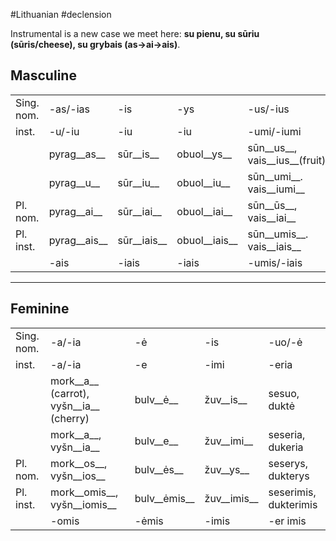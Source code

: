 #Lithuanian #declension 

Instrumental is a new case we meet here: __su pienu, su sūriu (sūris/cheese), su grybais (as->ai->ais)__.

## Masculine

|  |  |  |  |  |  |
| ---- | ---- | ---- | ---- | ---- | ---- |
| Sing. nom. | -as/-ias | -is | -ys | -us/-ius | -uo |
| inst. | -u/-iu | -iu | -iu | -umi/-iumi | -eniu |
|  | pyrag__as__ | sūr__is__ | obuol__ys__ | sūn__us__, vais__ius__(fruit) | vand__uo__ |
|  | pyrag__u__ | sūr__iu__ | obuol__iu__ | sūn__umi__. vais__iumi__ | vand__eniu__ |
| Pl. nom. | pyrag__ai__ | sūr__iai__ | obuol__iai__ | sūn__ūs__, vais__iai__ | vand__enys__ |
| Pl. inst. | pyrag__ais__ | sūr__iais__ | obuol__iais__ | sūn__umis__. vais__iais__ | vand__enimis__ |
|  | -ais | -iais | -iais | -umis/-iais | -en imis |

---


## Feminine

|  |  |  |  |  |
| ---- | ---- | ---- | ---- | ---- |
| Sing. nom. | -a/-ia | -ė | -is | -uo/-ė |
| inst. | -a/-ia | -e | -imi | -eria |
|  | mork__a__ (carrot), vyšn__ia__ (cherry) | bulv__ė__ | žuv__is__ | sesuo, duktė |
|  | mork__a__, vyšn__ia__ | bulv__e__ | žuv__imi__ | seseria, dukeria |
| Pl. nom. | mork__os__, vyšn__ios__ | bulv__ės__ | žuv__ys__ | seserys, dukterys |
| Pl. inst. | mork__omis__, vyšn__iomis__ | bulv__ėmis__ | žuv__imis__ | seserimis, dukterimis |
|  | -omis | -ėmis | -imis | -er imis |

  

  

  